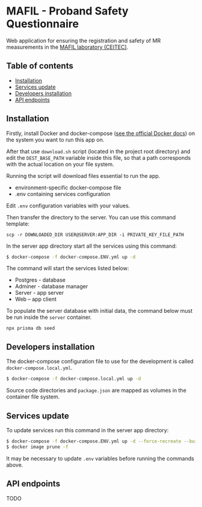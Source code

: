 # MAFIL - Proband Safety Questionnaire
Web application for ensuring the registration and safety of MR measurements in the [MAFIL laboratory (CEITEC)](https://mafil.ceitec.cz/).

## Table of contents
- [Installation](#installation)
- [Services update](#services-update)
- [Developers installation](#developers-installation)
- [API endpoints](#api-endpoints)

## Installation

Firstly, install Docker and docker-compose ([see the official Docker docs](https://docs.docker.com/engine/install/)) on the system you want to run this app on.

After that use `download.sh` script (located in the project root directory) and edit the `DEST_BASE_PATH` variable inside this file, so that a path corresponds with the actual location on your file system.

Running the script will download files essential to run the app.
* environment-specific docker-compose file
* .env containing services configuration

Edit `.env` configuration variables with your values.

Then transfer the directory to the server. You can use this command template:
```
scp -r DOWNLOADED_DIR USER@SERVER:APP_DIR -i PRIVATE_KEY_FILE_PATH
```

In the server app directory start all the services using this command:
```bash
$ docker-compose -f docker-compose.ENV.yml up -d
```

The command will start the services listed below:
* Postgres - database
* Adminer - database manager
* Server - app server
* Web – app client

To populate the server database with initial data, the command below must be run inside the `server` container.
```node
npx prisma db seed
```

## Developers installation
The docker-compose configuration file to use for the development is called `docker-compose.local.yml`.
```bash
$ docker-compose -f docker-compose.local.yml up -d
```

Source code directories and `package.json` are mapped as volumes in the container file system.

## Services update
To update services run this command in the server app directory:
```bash
$ docker-compose -f docker-compose.ENV.yml up -d --force-recreate --build [SERVICE]
$ docker image prune -f
```
It may be necessary to update `.env` variables before running the commands above.

## API endpoints
TODO
